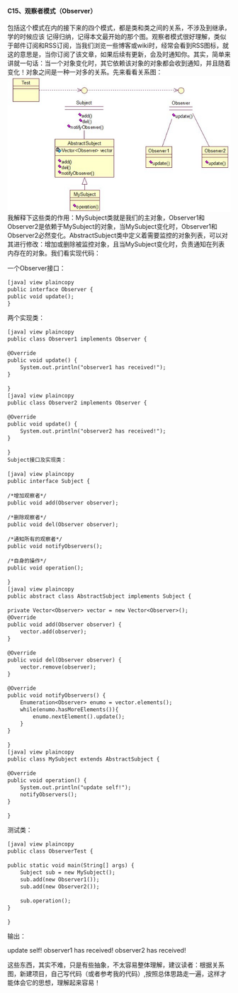 #### C15、观察者模式（Observer） ####
包括这个模式在内的接下来的四个模式，都是类和类之间的关系，不涉及到继承，学的时候应该 记得归纳，记得本文最开始的那个图。观察者模式很好理解，类似于邮件订阅和RSS订阅，当我们浏览一些博客或wiki时，经常会看到RSS图标，就这的意思是，当你订阅了该文章，如果后续有更新，会及时通知你。其实，简单来讲就一句话：当一个对象变化时，其它依赖该对象的对象都会收到通知，并且随着变化！对象之间是一种一对多的关系。先来看看关系图：
![img](img4/c15.jpg)
我解释下这些类的作用：MySubject类就是我们的主对象，Observer1和Observer2是依赖于MySubject的对象，当MySubject变化时，Observer1和Observer2必然变化。AbstractSubject类中定义着需要监控的对象列表，可以对其进行修改：增加或删除被监控对象，且当MySubject变化时，负责通知在列表内存在的对象。我们看实现代码：

一个Observer接口：

	[java] view plaincopy
	public interface Observer {
	public void update();
	}
两个实现类：
	
	[java] view plaincopy
	public class Observer1 implements Observer {
	
	@Override  
	public void update() {  
	    System.out.println("observer1 has received!");  
	}  
	
	}
	[java] view plaincopy
	public class Observer2 implements Observer {
	
	@Override  
	public void update() {  
	    System.out.println("observer2 has received!");  
	}  
	
	}
	Subject接口及实现类：
	
	[java] view plaincopy
	public interface Subject {
	
	/*增加观察者*/  
	public void add(Observer observer);  
	
	/*删除观察者*/  
	public void del(Observer observer);  
	
	/*通知所有的观察者*/  
	public void notifyObservers();  
	
	/*自身的操作*/  
	public void operation();  
	
	}
	[java] view plaincopy
	public abstract class AbstractSubject implements Subject {
	
	private Vector<Observer> vector = new Vector<Observer>();  
	@Override  
	public void add(Observer observer) {  
	    vector.add(observer);  
	}  
	
	@Override  
	public void del(Observer observer) {  
	    vector.remove(observer);  
	}  
	
	@Override  
	public void notifyObservers() {  
	    Enumeration<Observer> enumo = vector.elements();  
	    while(enumo.hasMoreElements()){  
	        enumo.nextElement().update();  
	    }  
	}  
	
	}
	[java] view plaincopy
	public class MySubject extends AbstractSubject {
	
	@Override  
	public void operation() {  
	    System.out.println("update self!");  
	    notifyObservers();  
	}  
	
	}

测试类：

	[java] view plaincopy
	public class ObserverTest {
	
	public static void main(String[] args) {  
	    Subject sub = new MySubject();  
	    sub.add(new Observer1());  
	    sub.add(new Observer2());  
	
	    sub.operation();  
	}  
	
	}
输出：

update self!
observer1 has received!
observer2 has received!

这些东西，其实不难，只是有些抽象，不太容易整体理解，建议读者：根据关系图，新建项目，自己写代码（或者参考我的代码）,按照总体思路走一遍，这样才能体会它的思想，理解起来容易！ 